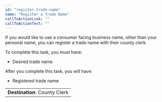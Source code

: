 ```yaml
---
id: "register-trade-name"
name: "Register a Trade Name"
callToActionLink: ""
callToActionText: ""
---
```


If you would like to use a consumer facing business name, other than your personal name, you can register a trade name with their county clerk.
        
To complete this task, you must have:
- Desired trade name

After you complete this task, you will have:
- Registered trade name

||
|---|
| **Destination**: County Clerk |
